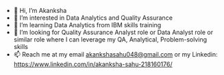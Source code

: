 - 👋 Hi, I’m Akanksha
- 👀 I’m interested in Data Analytics and Quality Assurance
- 🌱 I’m learning Data Analytics from IBM skills training
- 💞️ I’m looking for Quality Assurance Analyst role or Data Analyst role or similar role where I can leverage my QA, Analytical, Problem-solving skills
- 📫 Reach me at my email akankshasahu048@gmail.com or my Linkedin: https://www.linkedin.com/in/akanksha-sahu-218160176/

<!---
Akanksha1Sahu/Akanksha1Sahu is a ✨ special ✨ repository because its `README.md` (this file) appears on your GitHub profile.
You can click the Preview link to take a look at your changes.
--->
